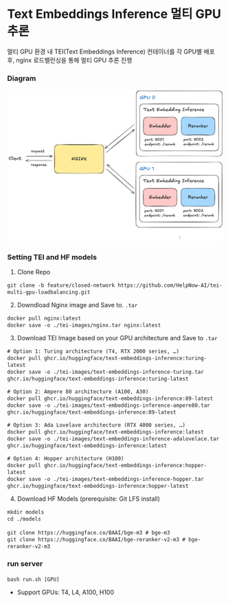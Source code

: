 # Text Embeddings Inference 멀티 GPU 추론
멀티 GPU 환경 내 TEI(Text Embeddings Inference) 컨테이너를 각 GPU별 배포 후, nginx 로드밸런싱을 통해 멀티 GPU 추론 진행

### Diagram
![tei-lb](./tei-lb.png)

### Setting TEI and HF models
1. Clone Repo
```
git clone -b feature/closed-network https://github.com/HelpNow-AI/tei-multi-gpu-loadbalancing.git
```

2. Downdload Nginx image and Save to. `.tar`
```
docker pull nginx:latest
docker save -o ./tei-images/nginx.tar nginx:latest
```

3. Download TEI Image based on your GPU architecture and Save to `.tar`
```
# Option 1: Turing architecture (T4, RTX 2000 series, …)
docker pull ghcr.io/huggingface/text-embeddings-inference:turing-latest
docker save -o ./tei-images/text-embeddings-inference-turing.tar ghcr.io/huggingface/text-embeddings-inference:turing-latest
```
```
# Option 2: Ampere 80 architecture (A100, A30)
docker pull ghcr.io/huggingface/text-embeddings-inference:89-latest
docker save -o ./tei-images/text-embeddings-inference-ampere80.tar ghcr.io/huggingface/text-embeddings-inference:89-latest
```
```
# Option 3: Ada Lovelave architecture (RTX 4000 series, …)
docker pull ghcr.io/huggingface/text-embeddings-inference:latest 
docker save -o ./tei-images/text-embeddings-inference-adalovelace.tar ghcr.io/huggingface/text-embeddings-inference:latest
```
```
# Option 4: Hopper architecture (H100)
docker pull ghcr.io/huggingface/text-embeddings-inference:hopper-latest
docker save -o ./tei-images/text-embeddings-inference-hopper.tar ghcr.io/huggingface/text-embeddings-inference:hopper-latest
```

4. Download HF Models (prerequisite: Git LFS install)
```
mkdir models
cd ./models

git clone https://huggingface.co/BAAI/bge-m3 # bge-m3
git clone https://huggingface.co/BAAI/bge-reranker-v2-m3 # bge-reranker-v2-m3
```

### run server
`bash run.sh [GPU]`
- Support GPUs: T4, L4, A100, H100
